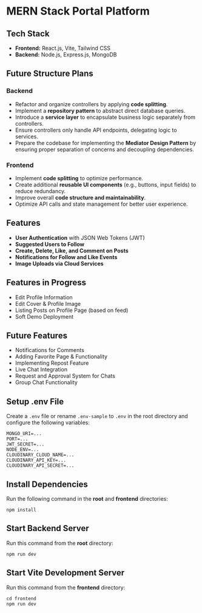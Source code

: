 # MERN Stack Portal Platform

## Tech Stack

-   **Frontend:** React.js, Vite, Tailwind CSS
-   **Backend:** Node.js, Express.js, MongoDB

## Future Structure Plans

### Backend

-   Refactor and organize controllers by applying **code splitting**.
-   Implement a **repository pattern** to abstract direct database queries.
-   Introduce a **service layer** to encapsulate business logic separately from controllers.
-   Ensure controllers only handle API endpoints, delegating logic to services.
-   Prepare the codebase for implementing the **Mediator Design Pattern** by ensuring proper separation of concerns and decoupling dependencies.

### Frontend

-   Implement **code splitting** to optimize performance.
-   Create additional **reusable UI components** (e.g., buttons, input fields) to reduce redundancy.
-   Improve overall **code structure and maintainability**.
-   Optimize API calls and state management for better user experience.

## Features

-   **User Authentication** with JSON Web Tokens (JWT)
-   **Suggested Users to Follow**
-   **Create, Delete, Like, and Comment on Posts**
-   **Notifications for Follow and Like Events**
-   **Image Uploads via Cloud Services**

## Features in Progress

-   Edit Profile Information
-   Edit Cover & Profile Image
-   Listing Posts on Profile Page (based on feed)
-   Soft Demo Deployment

## Future Features

-   Notifications for Comments
-   Adding Favorite Page & Functionality
-   Implementing Repost Feature
-   Live Chat Integration
-   Request and Approval System for Chats
-   Group Chat Functionality

## Setup .env File

Create a `.env` file or rename `.env-sample` to `.env` in the root directory and configure the following variables:

```env
MONGO_URI=...
PORT=...
JWT_SECRET=...
NODE_ENV=...
CLOUDINARY_CLOUD_NAME=...
CLOUDINARY_API_KEY=...
CLOUDINARY_API_SECRET=...
```

## Install Dependencies

Run the following command in the **root** and **frontend** directories:

```shell
npm install
```

## Start Backend Server

Run this command from the **root** directory:

```shell
npm run dev
```

## Start Vite Development Server

Run this command from the **frontend** directory:

```shell
cd frontend
npm run dev
```
